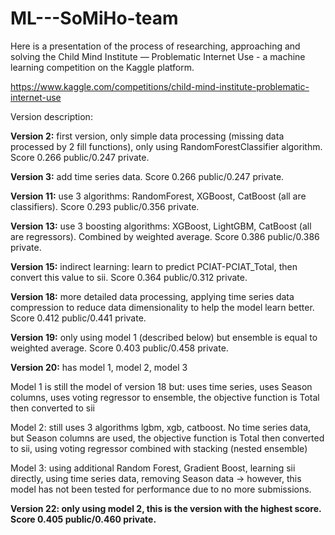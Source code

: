 # ML---SoMiHo-team
Here is a presentation of the process of researching, approaching and solving the Child Mind Institute — Problematic Internet Use - a machine learning competition on the Kaggle platform.

https://www.kaggle.com/competitions/child-mind-institute-problematic-internet-use

Version description:

**Version 2:** first version, only simple data processing (missing data processed by 2 fill functions), only using RandomForestClassifier algorithm. Score 0.266 public/0.247 private.

**Version 3:** add time series data. Score 0.266 public/0.247 private.

**Version 11:** use 3 algorithms: RandomForest, XGBoost, CatBoost (all are classifiers). Score 0.293 public/0.356 private.

**Version 13:** use 3 boosting algorithms: XGBoost, LightGBM, CatBoost (all are regressors). Combined by weighted average. Score 0.386 public/0.386 private.

**Version 15:** indirect learning: learn to predict PCIAT-PCIAT_Total, then convert this value to sii. Score 0.364 public/0.312 private.

**Version 18:** more detailed data processing, applying time series data compression to reduce data dimensionality to help the model learn better. Score 0.412 public/0.441 private.

**Version 19:** only using model 1 (described below) but ensemble is equal to weighted average. Score 0.403 public/0.458 private.

**Version 20:** has model 1, model 2, model 3
  
  Model 1 is still the model of version 18 but: uses time series, uses Season columns, uses voting regressor to ensemble, the objective function is Total then converted to sii
  
  Model 2: still uses 3 algorithms lgbm, xgb, catboost. No time series data, but Season columns are used, the objective function is Total then converted to sii, using voting regressor combined with stacking (nested ensemble)
  
  Model 3: using additional Random Forest, Gradient Boost, learning sii directly, using time series data, removing Season data -> however, this model has not been tested for performance due to no more     submissions.

**Version 22: only using model 2, this is the version with the highest score. Score 0.405 public/0.460 private.**

